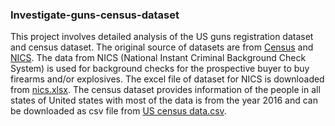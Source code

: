 ### Investigate-guns-census-dataset

This project involves detailed analysis of the US guns registration dataset and census dataset. The original source of datasets are from <a href="https://www.census.gov/">Census</a> and <a href="https://github.com/BuzzFeedNews/nics-firearm-background-checks/blob/master/README.md">NICS</a>. The data from NICS (National Instant Criminal Background Check System) is used for background checks for the prospective buyer to buy firearms and/or explosives. The excel file of dataset for NICS is downloaded from <a href="https://d17h27t6h515a5.cloudfront.net/topher/2017/November/5a0a4db8_gun-data/gun-data.xlsx">nics.xlsx</a>. The census dataset provides information of the people in all states of United states with most of the data is from the year 2016 and can be downloaded as csv file from <a href="https://d17h27t6h515a5.cloudfront.net/topher/2017/November/5a0a554c_u.s.-census-data/u.s.-census-data.csv">US census data.csv</a>.
